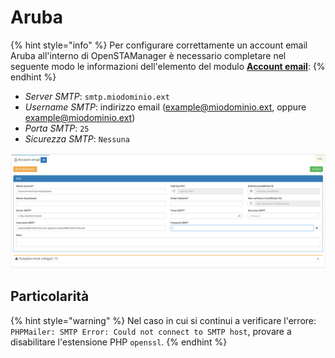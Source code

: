 # Aruba

{% hint style="info" %}
Per configurare correttamente un account email Aruba all'interno di OpenSTAManager è necessario completare nel seguente modo le informazioni dell'elemento del modulo [**Account email**](account.md):
{% endhint %}

* _Server SMTP_: `smtp.miodominio.ext`
* _Username SMTP_: indirizzo email (example@miodominio.ext, oppure example@miodominio.ext)
* _Porta SMTP_: `25`
* _Sicurezza SMTP_: `Nessuna`

![Screenshot creazione account email aruba](<../../.gitbook/assets/accountemail (1) (1) (2) (1).PNG>)

## Particolarità

{% hint style="warning" %}
Nel caso in cui si continui a verificare l'errore: `PHPMailer: SMTP Error: Could not connect to SMTP host`, provare a disabilitare l'estensione PHP `openssl`.
{% endhint %}
